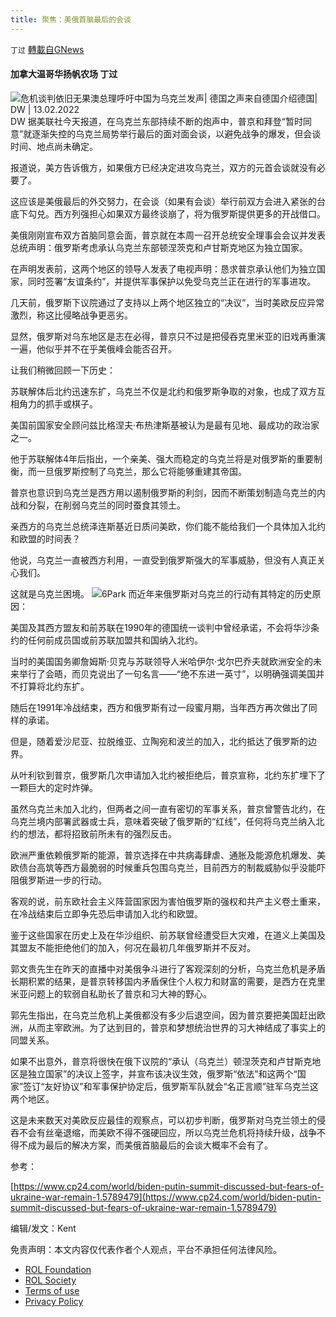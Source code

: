 ```yaml
---
title: 聚焦：美俄首脑最后的会谈
---
```

`丁过` [轉載自GNews](https://gnews.org/zh-hans/2044269/)

#### 加拿大温哥华扬帆农场 丁过
![危机谈判依旧无果澳总理呼吁中国为乌克兰发声| 德国之声来自德国介绍德国| DW | 13.02.2022](https://static.dw.com/image/60758070_401.jpg)DW
据美联社今天报道，在乌克兰东部持续不断的炮声中，普京和拜登“暂时同意”就逐渐失控的乌克兰局势举行最后的面对面会谈，以避免战争的爆发，但会谈时间、地点尚未确定。

报道说，美方告诉俄方，如果俄方已经决定进攻乌克兰，双方的元首会谈就没有必要了。

这应该是美俄最后的外交努力，在会谈（如果有会谈）举行前双方会进入紧张的台底下勾兑。西方列强担心如果双方最终谈崩了，将为俄罗斯提供更多的开战借口。

美俄刚刚宣布双方首脑同意会面，普京就在本周一召开总统安全理事会会议并发表总统声明：俄罗斯考虑承认乌克兰东部顿涅茨克和卢甘斯克地区为独立国家。

在声明发表前，这两个地区的领导人发表了电视声明：恳求普京承认他们为独立国家，同时签署“友谊条约”，并提供军事保护以免受乌克兰正在进行的军事进攻。

几天前，俄罗斯下议院通过了支持以上两个地区独立的“决议”，当时美欧反应异常激烈，称这比侵略战争更恶劣。

显然，俄罗斯对乌东地区是志在必得，普京只不过是把侵吞克里米亚的旧戏再重演一遍，他似乎并不在乎美俄峰会能否召开。

让我们稍微回顾一下历史：

苏联解体后北约迅速东扩，乌克兰不仅是北约和俄罗斯争取的对象，也成了双方互相角力的抓手或棋子。

美国前国家安全顾问兹比格涅夫·布热津斯基被认为是最有见地、最成功的政治家之一。

他于苏联解体4年后指出，一个亲美、强大而稳定的乌克兰将是对俄罗斯的重要制衡，而一旦俄罗斯控制了乌克兰，那么它将能够重建其帝国。

普京也意识到乌克兰是西方用以遏制俄罗斯的利剑，因而不断策划制造乌克兰的内战和分裂，在削弱乌克兰的同时蚕食其领土。

亲西方的乌克兰总统泽连斯基近日质问美欧，你们能不能给我们一个具体加入北约和欧盟的时间表？

他说，乌克兰一直被西方利用，一直受到俄罗斯强大的军事威胁，但没有人真正关心我们。

这就是乌克兰困境。
![](https://assets.gnews.org/wp-content/uploads/2022/02/4EBA7833-73A5-4529-BDAC-3BFF763B51D4_1_201_a-1.jpeg)6Park
而近年来俄罗斯对乌克兰的行动有其特定的历史原因：

美国及其西方盟友和前苏联在1990年的德国统一谈判中曾经承诺，不会将华沙条约的任何前成员国或前苏联加盟共和国纳入北约。

当时的美国国务卿詹姆斯·贝克与苏联领导人米哈伊尔·戈尔巴乔夫就欧洲安全的未来举行了会晤，而贝克说出了一句名言——“绝不东进一英寸”，以明确强调美国并不打算将北约东扩。

随后在1991年冷战结束，西方和俄罗斯有过一段蜜月期，当年西方再次做出了同样的承诺。

但是，随着爱沙尼亚、拉脱维亚、立陶宛和波兰的加入，北约抵达了俄罗斯的边界。

从叶利钦到普京，俄罗斯几次申请加入北约被拒绝后，普京宣称，北约东扩埋下了一颗巨大的定时炸弹。

虽然乌克兰未加入北约，但两者之间一直有密切的军事关系，普京曾警告北约，在乌克兰境内部署武器或士兵，意味着突破了俄罗斯的“红线”，任何将乌克兰纳入北约的想法，都将招致前所未有的强烈反击。

欧洲严重依赖俄罗斯的能源，普京选择在中共病毒肆虐、通胀及能源危机爆发、美欧债台高筑等西方最脆弱的时候重兵包围乌克兰，目前西方的制裁威胁似乎没能吓阻俄罗斯进一步的行动。

客观的说，前东欧社会主义阵营国家因为害怕俄罗斯的强权和共产主义卷土重来，在冷战结束后立即争先恐后申请加入北约和欧盟。

鉴于这些国家在历史上及在华沙组织、前苏联曾经遭受巨大灾难，在道义上美国及其盟友不能拒绝他们的加入，何况在最初几年俄罗斯并不反对。

郭文贵先生在昨天的直播中对美俄争斗进行了客观深刻的分析，乌克兰危机是矛盾长期积累的结果，是普京转移国内矛盾保住个人权力和财富的需要，是西方在克里米亚问题上的软弱自私助长了普京和习大神的野心。

郭先生指出，在乌克兰危机上美俄都没有多少后退空间，因为普京要把美国赶出欧洲，从而主宰欧洲。为了达到目的，普京和梦想统治世界的习大神结成了事实上的同盟关系。

如果不出意外，普京将很快在俄下议院的“承认（乌克兰）顿涅茨克和卢甘斯克地区是独立国家”的决议上签字，并宣布该决议生效，俄罗斯“依法”和这两个“国家”签订“友好协议”和军事保护协定后，俄罗斯军队就会“名正言顺”驻军乌克兰这两个地区。

这是未来数天对美欧反应最佳的观察点，可以初步判断，俄罗斯对乌克兰领土的侵吞不会有丝毫退缩，而美欧不得不强硬回应，所以乌克兰危机将持续升级，战争不得不成为最后的解决方案，而美俄首脑最后的会谈大概率不会有了。

参考：

[https://www.cp24.com/world/biden-putin-summit-discussed-but-fears-of-ukraine-war-remain-1.5789479](https://www.cp24.com/world/biden-putin-summit-discussed-but-fears-of-ukraine-war-remain-1.5789479)

编辑/发文：Kent

 

免责声明：本文内容仅代表作者个人观点，平台不承担任何法律风险。

- [ROL Foundation](https://rolfoundation.org/)
- [ROL Society](https://rolsociety.org/)
- [Terms of use](https://gnews.org/terms-of-use-3/)
- [Privacy Policy](https://gnews.org/privacy-policy/)
